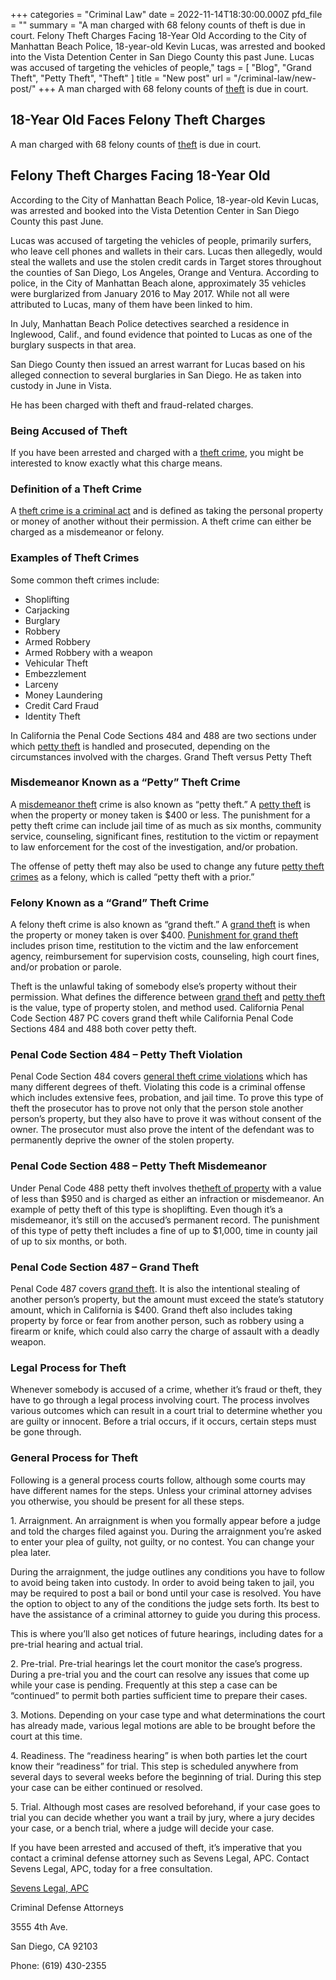 +++
categories = "Criminal Law"
date = 2022-11-14T18:30:00.000Z
pfd_file = ""
summary = "A man charged with 68 felony counts of theft is due in court. Felony Theft Charges Facing 18-Year Old According to the City of Manhattan Beach Police, 18-year-old Kevin Lucas, was arrested and booked into the Vista Detention Center in San Diego County this past June. Lucas was accused of targeting the vehicles of people,"
tags = [ "Blog", "Grand Theft", "Petty Theft", "Theft" ]
title = "New post"
url = "/criminal-law/new-post/"
+++
A man charged with 68 felony counts of [theft](http://sevenslegal.com/) is due in court.

## 18-Year Old Faces Felony Theft Charges

A man charged with 68 felony counts of [theft](http://sevenslegal.com/) is due in court.

## Felony Theft Charges Facing 18-Year Old

According to the City of Manhattan Beach Police, 18-year-old Kevin Lucas, was arrested and booked into the Vista Detention Center in San Diego County this past June.

Lucas was accused of targeting the vehicles of people, primarily surfers, who leave cell phones and wallets in their cars. Lucas then allegedly, would steal the wallets and use the stolen credit cards in Target stores throughout the counties of San Diego, Los Angeles, Orange and Ventura. According to police, in the City of Manhattan Beach alone, approximately 35 vehicles were burglarized from January 2016 to May 2017. While not all were attributed to Lucas, many of them have been linked to him.

In July, Manhattan Beach Police detectives searched a residence in Inglewood, Calif., and found evidence that pointed to Lucas as one of the burglary suspects in that area.

San Diego County then issued an arrest warrant for Lucas based on his alleged connection to several burglaries in San Diego. He as taken into custody in June in Vista.

He has been charged with theft and fraud-related charges.

### Being Accused of Theft

If you have been arrested and charged with a [theft crime](http://sevenslegal.com/), you might be interested to know exactly what this charge means.

### Definition of a Theft Crime

A [theft crime is a criminal act](http://sevenslegal.com/) and is defined as taking the personal property or money of another without their permission. A theft crime can either be charged as a misdemeanor or felony.

### Examples of Theft Crimes

Some common theft crimes include:

* Shoplifting
* Carjacking
* Burglary
* Robbery
* Armed Robbery
* Armed Robbery with a weapon
* Vehicular Theft
* Embezzlement
* Larceny
* Money Laundering
* Credit Card Fraud
* Identity Theft

In California the Penal Code Sections 484 and 488 are two sections under which [petty theft](http://sevenslegal.com/) is handled and prosecuted, depending on the circumstances involved with the charges. Grand Theft versus Petty Theft

### Misdemeanor Known as a “Petty” Theft Crime

A [misdemeanor theft](http://sevenslegal.com/) crime is also known as “petty theft.” A [petty theft](http://sevenslegal.com/) is when the property or money taken is $400 or less. The punishment for a petty theft crime can include jail time of as much as six months, community service, counseling, significant fines, restitution to the victim or repayment to law enforcement for the cost of the investigation, and/or probation.

The offense of petty theft may also be used to change any future [petty theft crimes](http://sevenslegal.com/) as a felony, which is called “petty theft with a prior.”

### Felony Known as a “Grand” Theft Crime

A felony theft crime is also known as “grand theft.” A [grand theft](http://sevenslegal.com/) is when the property or money taken is over $400. [Punishment for grand theft](http://sevenslegal.com/) includes prison time, restitution to the victim and the law enforcement agency, reimbursement for supervision costs, counseling, high court fines, and/or probation or parole.

Theft is the unlawful taking of somebody else’s property without their permission. What defines the difference between [grand theft](http://sevenslegal.com/) and [petty theft](http://sevenslegal.com/) is the value, type of property stolen, and method used. California Penal Code Section 487 PC covers grand theft while California Penal Code Sections 484 and 488 both cover petty theft.

### Penal Code Section 484 – Petty Theft Violation

Penal Code Section 484 covers [general theft crime violations](http://sevenslegal.com/) which has many different degrees of theft. Violating this code is a criminal offense which includes extensive fees, probation, and jail time. To prove this type of theft the prosecutor has to prove not only that the person stole another person’s property, but they also have to prove it was without consent of the owner. The prosecutor must also prove the intent of the defendant was to permanently deprive the owner of the stolen property.

### Penal Code Section 488 – Petty Theft Misdemeanor

Under Penal Code 488 petty theft involves the[theft of property](http://sevenslegal.com/) with a value of less than $950 and is charged as either an infraction or misdemeanor. An example of petty theft of this type is shoplifting. Even though it’s a misdemeanor, it’s still on the accused’s permanent record. The punishment of this type of petty theft includes a fine of up to $1,000, time in county jail of up to six months, or both.

### Penal Code Section 487 – Grand Theft

Penal Code 487 covers [grand theft](http://sevenslegal.com/). It is also the intentional stealing of another person’s property, but the amount must exceed the state’s statutory amount, which in California is $400. Grand theft also includes taking property by force or fear from another person, such as robbery using a firearm or knife, which could also carry the charge of assault with a deadly weapon.

### Legal Process for Theft

Whenever somebody is accused of a crime, whether it’s fraud or theft, they have to go through a legal process involving court. The process involves various outcomes which can result in a court trial to determine whether you are guilty or innocent. Before a trial occurs, if it occurs, certain steps must be gone through.

### General Process for Theft

Following is a general process courts follow, although some courts may have different names for the steps. Unless your criminal attorney advises you otherwise, you should be present for all these steps.

1\. Arraignment. An arraignment is when you formally appear before a judge and told the charges filed against you. During the arraignment you’re asked to enter your plea of guilty, not guilty, or no contest. You can change your plea later.

During the arraignment, the judge outlines any conditions you have to follow to avoid being taken into custody. In order to avoid being taken to jail, you may be required to post a bail or bond until your case is resolved. You have the option to object to any of the conditions the judge sets forth. Its best to have the assistance of a criminal attorney to guide you during this process.

This is where you’ll also get notices of future hearings, including dates for a pre-trial hearing and actual trial.

2\. Pre-trial. Pre-trial hearings let the court monitor the case’s progress. During a pre-trial you and the court can resolve any issues that come up while your case is pending. Frequently at this step a case can be “continued” to permit both parties sufficient time to prepare their cases.

3\. Motions. Depending on your case type and what determinations the court has already made, various legal motions are able to be brought before the court at this time.

4\. Readiness. The “readiness hearing” is when both parties let the court know their “readiness” for trial. This step is scheduled anywhere from several days to several weeks before the beginning of trial. During this step your case can be either continued or resolved.

5\. Trial. Although most cases are resolved beforehand, if your case goes to trial you can decide whether you want a trail by jury, where a jury decides your case, or a bench trial, where a judge will decide your case.

If you have been arrested and accused of theft, it’s imperative that you contact a criminal defense attorney such as Sevens Legal, APC. Contact Sevens Legal, APC, today for a free consultation.

[Sevens Legal, APC](https://www.sevenslegal.com/ "Sevens Legal, APC")

Criminal Defense Attorneys

3555 4th Ave.

San Diego, CA 92103

Phone: (619) 430-2355